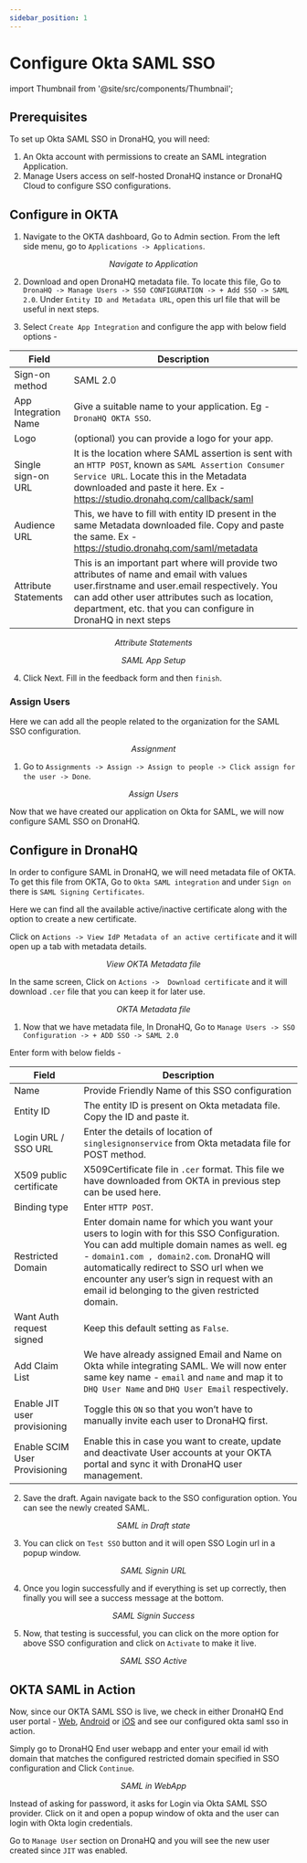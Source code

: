```yaml
---
sidebar_position: 1
---
```


# Configure Okta SAML SSO  

import Thumbnail from '@site/src/components/Thumbnail';

## Prerequisites

To set up Okta SAML SSO in DronaHQ, you will need:

1. An Okta account with permissions to create an SAML integration Application.
1. Manage Users access on self-hosted DronaHQ instance or DronaHQ Cloud to configure SSO configurations.

## Configure in OKTA

1. Navigate to the OKTA dashboard, Go to Admin section. From the left side menu, go to `Applications -> Applications`. 

<figure>
  <Thumbnail src="/img/sso/guides/sso-okta-menu-application.png" alt="Navigate to Application" />
  <figcaption align = "center"><i>Navigate to Application</i></figcaption>
</figure>

2. Download and open DronaHQ metadata file. To locate this file, Go to `DronaHQ -> Manage Users -> SSO CONFIGURATION -> + Add SSO -> SAML 2.0`. Under `Entity ID and Metadata URL`, open this url file that will be useful in next steps. 

3. Select `Create App Integration` and configure the app with below field options -

| Field | Description  | 
  | ----------------- |---------------- |
| Sign-on method            | SAML 2.0  |
| App Integration Name   | Give a suitable name to your application. Eg - `DronaHQ OKTA SSO`. |
| Logo | (optional) you can provide a logo for your app.|
| Single sign-on URL | It is the location where SAML assertion is sent with an `HTTP POST`, known as `SAML Assertion Consumer Service URL`. Locate this in the Metadata downloaded and paste it here. Ex - https://studio.dronahq.com/callback/saml |
| Audience URL | This, we have to fill with entity ID present in the same Metadata downloaded file. Copy and paste the same. Ex - https://studio.dronahq.com/saml/metadata |
| Attribute Statements | This is an important part where will provide two attributes of name and email with values user.firstname and user.email respectively. You can add other user attributes such as location, department, etc. that you can configure in DronaHQ in next steps |

<figure>
  <Thumbnail src="/img/sso/guides/sso-okta-saml-attribute.png" alt="Attribute Statements" />
  <figcaption align = "center"><i>Attribute Statements</i></figcaption>
</figure>

<figure>
  <Thumbnail src="/img/sso/guides/sso-okta-saml-config.png" alt="SAML App Setup" />
  <figcaption align = "center"><i>SAML App Setup</i></figcaption>
</figure>


4. Click Next. Fill in the feedback form and then `finish`.

### Assign Users

Here we can add all the people related to the organization for the SAML SSO configuration.

<figure>
  <Thumbnail src="/img/sso/guides/sso-okta-saml-assignment.png" alt="Assignment" />
  <figcaption align = "center"><i>Assignment</i></figcaption>
</figure>

1. Go to `Assignments -> Assign -> Assign to people -> Click assign for the user -> Done`.

<figure>
  <Thumbnail src="/img/sso/guides/sso-okta-saml-add-people.png" alt="Assign Users" />
  <figcaption align = "center"><i>Assign Users</i></figcaption>
</figure>


Now that we have created our application on Okta for SAML, we will now configure SAML SSO on DronaHQ. 

## Configure in DronaHQ

In order to configure SAML in DronaHQ, we will need metadata file of OKTA. To get this file from OKTA, Go to `Okta SAML integration` and under `Sign on` there is `SAML Signing Certificates`.

Here we can find all the available active/inactive certificate along with the option to create a new certificate.

Click on `Actions -> View IdP Metadata of an active certificate` and it will open up a tab with metadata details.

<figure>
  <Thumbnail src="/img/sso/guides/sso-okta-saml-view-metadata.png" alt="View OKTA Metadata file" />
  <figcaption align = "center"><i>View OKTA Metadata file</i></figcaption>
</figure>

In the same screen, Click on `Actions ->  Download certificate` and it will download `.cer` file that you can keep it for later use.

<figure>
  <Thumbnail src="/img/sso/guides/sso-okta-saml-metadata.png" alt="OKTA Metadata file" />
  <figcaption align = "center"><i>OKTA Metadata file</i></figcaption>
</figure>

1. Now that we have metadata file, In DronaHQ, Go to `Manage Users -> SSO Configuration -> + ADD SSO -> SAML 2.0`

Enter form with below fields -

 | Field | Description  | 
  | ----------------- |---------------- |
| Name            | Provide Friendly Name of this SSO configuration  |
| Entity ID     |   The entity ID is present on Okta metadata file. Copy the ID and paste it. |
| Login URL / SSO URL | Enter the details of location of `singlesignonservice` from Okta metadata file for POST method. |
| X509 public certificate      | X509Certificate file in `.cer` format. This file we have downloaded from OKTA in previous step can be used here. |
| Binding type | Enter `HTTP POST`. |
| Restricted Domain           | Enter domain name for which you want your users to login with for this SSO Configuration. You can add multiple domain names as well. eg - `domain1.com , domain2.com`. DronaHQ will automatically redirect to SSO url when we encounter any user’s sign in request with an email id belonging to the given restricted domain. |
| Want Auth request signed |  Keep this default setting as `False`. |
| Add Claim List | We have already assigned Email and Name on Okta while integrating SAML. We will now enter same key name - `email` and `name` and map it to `DHQ User Name` and `DHQ User Email` respectively. |
| Enable JIT user provisioning | Toggle this `ON` so that you won’t have to manually invite each user to DronaHQ first. |
| Enable SCIM User Provisioning | Enable this in case you want to create, update and deactivate User accounts at your OKTA portal and sync it with DronaHQ user management. |

2. Save the draft. Again navigate back to the SSO configuration option. You can see the newly created SAML.

<figure>
  <Thumbnail src="/img/sso/guides/sso-dronahq-okta-saml-draft.png" alt="SAML in Draft state" />
  <figcaption align = "center"><i>SAML in Draft state</i></figcaption>
</figure>

3. You can click on `Test SSO` button and it will open SSO Login url in a popup window.

<figure>
  <Thumbnail src="/img/sso/guides/sso-dronahq-okta-saml-signin-url.png" alt="SAML Signin URL" />
  <figcaption align = "center"><i>SAML Signin URL</i></figcaption>
</figure>

4. Once you login successfully and if everything is set up correctly, then finally you will see a success message at the bottom.

<figure>
  <Thumbnail src="/img/sso/guides/sso-dronahq-okta-oauth-success.png" alt="SAML Signin Success" />
  <figcaption align = "center"><i>SAML Signin Success</i></figcaption>
</figure>

5. Now, that testing is successful, you can click on the more option for above SSO configuration and click on `Activate` to make it live.

<figure>
  <Thumbnail src="/img/sso/guides/sso-dronahq-okta-saml-active.png" alt="SAML SSO Active" />
  <figcaption align = "center"><i>SAML SSO Active</i></figcaption>
</figure>



## OKTA SAML in Action

Now, since our OKTA SAML SSO is live, we check in either DronaHQ End user portal - [Web](https://web.dronahq.io), [Android](https://play.google.com/store/apps/details?id=com.drona5) or [iOS](https://apps.apple.com/us/app/dronahq/id905354460) and see our configured okta saml sso in action.

Simply go to DronaHQ End user webapp and enter your email id with domain that matches the configured restricted domain specified in SSO configuration and Click `Continue`.

<figure>
  <Thumbnail src="/img/sso/guides/sso-dronahq-okta-saml-webapp.png" alt="SAML in WebApp" />
  <figcaption align = "center"><i>SAML in WebApp</i></figcaption>
</figure>

Instead of asking for password, it asks for Login via Okta SAML SSO provider. Click on it and open a popup window of okta and the user can login with Okta login credentials.

Go to `Manage User` section on DronaHQ and you will see the new user created since `JIT` was enabled.

